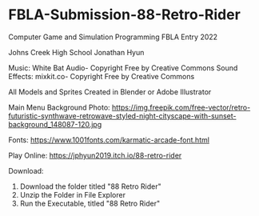 # FBLA-Submission-88-Retro-Rider
Computer Game and Simulation Programming FBLA Entry 2022

Johns Creek High School
Jonathan Hyun


Music: White Bat Audio- Copyright Free by Creative Commons
Sound Effects: mixkit.co- Copyright Free by Creative Commons

All Models and Sprites Created in Blender or Adobe Illustrator

Main Menu Background Photo: https://img.freepik.com/free-vector/retro-futuristic-synthwave-retrowave-styled-night-cityscape-with-sunset-background_148087-120.jpg

Fonts: https://www.1001fonts.com/karmatic-arcade-font.html

Play Online: https://jphyun2019.itch.io/88-retro-rider

Download:
1. Download the folder titled "88 Retro Rider"
2. Unzip the Folder in File Explorer
3. Run the Executable, titled "88 Retro Rider"
